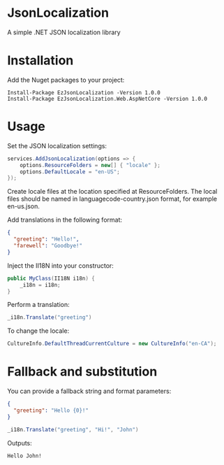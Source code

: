# JsonLocalization
A simple .NET JSON localization library

# Installation
Add the Nuget packages to your project:

```
Install-Package EzJsonLocalization -Version 1.0.0
Install-Package EzJsonLocalization.Web.AspNetCore -Version 1.0.0
```

# Usage
Set the JSON localization settings:

```c#
services.AddJsonLocalization(options => {
    options.ResourceFolders = new[] { "locale" };
    options.DefaultLocale = "en-US";
});
```

Create locale files at the location specified at ResourceFolders. The local files should be named in languagecode-country.json format, for example en-us.json.

Add translations in the following format:

```json
{
  "greeting": "Hello!",
  "farewell": "Goodbye!"
}
```

Inject the II18N into your constructor:

```c#
public MyClass(II18N i18n) {
    _i18n = i18n;
}
```

Perform a translation:

```c#
_i18n.Translate("greeting")
```

To change the locale:

```c#
CultureInfo.DefaultThreadCurrentCulture = new CultureInfo("en-CA");
```

# Fallback and substitution
You can provide a fallback string and format parameters:

```json
{
  "greeting": "Hello {0}!"
}
```

```c#
_i18n.Translate("greeting", "Hi!", "John")
```

Outputs:

```
Hello John!
```